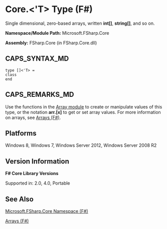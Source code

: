 # Core.<'T> Type (F#)

Single dimensional, zero-based arrays, written **int[]**, **string[]**, and so on.

**Namespace/Module Path:** Microsoft.FSharp.Core

**Assembly:** FSharp.Core (in FSharp.Core.dll)


## CAPS_SYNTAX_MD

```
type []<'T> =
class
end
```

## CAPS_REMARKS_MD
Use the functions in the [Array module](http://msdn.microsoft.com/en-us/library/0cda8040-9396-40dd-8dcd-cf48542165a1) to create or manipulate values of this type, or the notation **arr.[x]** to get or set array values. For more information on arrays, see [Arrays &#40;F&#35;&#41;](Arrays+%28F%23%29.md).


## Platforms
Windows 8, Windows 7, Windows Server 2012, Windows Server 2008 R2


## Version Information
**F# Core Library Versions**

Supported in: 2.0, 4.0, Portable




## See Also
[Microsoft.FSharp.Core Namespace &#40;F&#35;&#41;](Microsoft.FSharp.Core+Namespace+%28F%23%29.md)

[Arrays &#40;F&#35;&#41;](Arrays+%28F%23%29.md)

